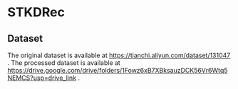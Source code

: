 # STKDRec
## Dataset
The original dataset is available at https://tianchi.aliyun.com/dataset/131047 .
The processed dataset is available at https://drive.google.com/drive/folders/1Fowz6xB7XBksauzDCK56Vr6Wtq5NEMCS?usp=drive_link .
